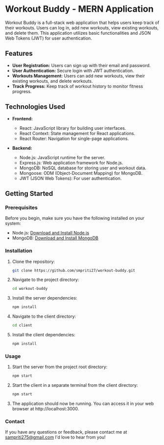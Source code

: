 # Workout Buddy - MERN Application

Workout Buddy is a full-stack web application that helps users keep track of their workouts. Users can log in, add new workouts, view existing workouts, and delete them. This application utilizes basic functionalities and JSON Web Tokens (JWT) for user authentication.

## Features

- **User Registration:** Users can sign up with their email and password.
- **User Authentication:** Secure login with JWT authentication.
- **Workouts Management:** Users can add new workouts, view their existing workouts, and delete workouts.
- **Track Progress:** Keep track of workout history to monitor fitness progress.

## Technologies Used

- **Frontend:**
  - React: JavaScript library for building user interfaces.
  - React Context: State management for React applications.
  - React Router: Navigation for single-page applications.

- **Backend:**
  - Node.js: JavaScript runtime for the server.
  - Express.js: Web application framework for Node.js.
  - MongoDB: NoSQL database for storing user and workout data.
  - Mongoose: ODM (Object-Document Mapping) for MongoDB.
  - JWT (JSON Web Tokens): For user authentication.

  
## Getting Started

### Prerequisites

Before you begin, make sure you have the following installed on your system:

- Node.js: [Download and Install Node.js](https://nodejs.org/)
- MongoDB: [Download and Install MongoDB](https://docs.mongodb.com/manual/installation/)

### Installation

1. Clone the repository:

   ```bash
   git clone https://github.com/smpriti27/workout-buddy.git

2. Navigate to the project directory:
    ```bash
    cd workout-buddy
3. Install the server dependencies:
    ```bash
    npm install
4. Navigate to the client directory:
      ```bash
    cd client
5. Install the client dependencies:
    ```bash
    npm install

### Usage

1. Start the server from the project root directory:
     ```bash
    npm start
2. Start the client in a separate terminal from the client directory:
      ```bash
    npm start
3. The application should now be running. You can access it in your web browser at http://localhost:3000.

### Contact

If you have any questions or feedback, please contact me at sampriti275@gmail.com I'd love to hear from you!
